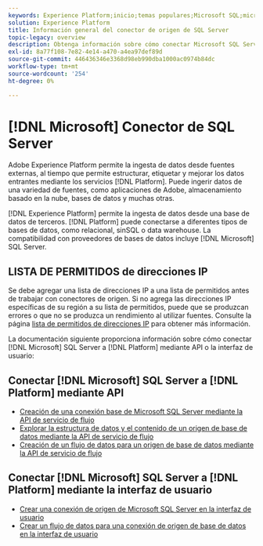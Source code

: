```yaml
---
keywords: Experience Platform;inicio;temas populares;Microsoft SQL;microsoft sql;SQL;sql
solution: Experience Platform
title: Información general del conector de origen de SQL Server
topic-legacy: overview
description: Obtenga información sobre cómo conectar Microsoft SQL Server a Adobe Experience Platform mediante API o la interfaz de usuario.
exl-id: 8a77f108-7e82-4e14-a470-a4ea97def89d
source-git-commit: 446436346e3368d98eb990dba1000ac0974b84dc
workflow-type: tm+mt
source-wordcount: '254'
ht-degree: 0%

---
```


# [!DNL Microsoft] Conector de SQL Server

Adobe Experience Platform permite la ingesta de datos desde fuentes externas, al tiempo que permite estructurar, etiquetar y mejorar los datos entrantes mediante los servicios [!DNL Platform]. Puede ingerir datos de una variedad de fuentes, como aplicaciones de Adobe, almacenamiento basado en la nube, bases de datos y muchas otras.

[!DNL Experience Platform] permite la ingesta de datos desde una base de datos de terceros. [!DNL Platform] puede conectarse a diferentes tipos de bases de datos, como relacional, sinSQL o data warehouse. La compatibilidad con proveedores de bases de datos incluye [!DNL Microsoft] SQL Server.

## LISTA DE PERMITIDOS de direcciones IP

Se debe agregar una lista de direcciones IP a una lista de permitidos antes de trabajar con conectores de origen. Si no agrega las direcciones IP específicas de su región a su lista de permitidos, puede que se produzcan errores o que no se produzca un rendimiento al utilizar fuentes. Consulte la página [lista de permitidos de direcciones IP](../../ip-address-allow-list.md) para obtener más información.

La documentación siguiente proporciona información sobre cómo conectar [!DNL Microsoft] SQL Server a [!DNL Platform] mediante API o la interfaz de usuario:

## Conectar [!DNL Microsoft] SQL Server a [!DNL Platform] mediante API

- [Creación de una conexión base de Microsoft SQL Server mediante la API de servicio de flujo](../../tutorials/api/create/databases/sql-server.md)
- [Explorar la estructura de datos y el contenido de un origen de base de datos mediante la API de servicio de flujo](../../tutorials/api/explore/database-nosql.md)
- [Creación de un flujo de datos para un origen de base de datos mediante la API de servicio de flujo](../../tutorials/api/collect/database-nosql.md)

## Conectar [!DNL Microsoft] SQL Server a [!DNL Platform] mediante la interfaz de usuario

- [Crear una conexión de origen de Microsoft SQL Server en la interfaz de usuario](../../tutorials/ui/create/databases/sql-server.md)
- [Crear un flujo de datos para una conexión de origen de base de datos en la interfaz de usuario](../../tutorials/ui/dataflow/databases.md)
